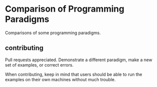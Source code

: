 # Comparison of Programming Paradigms
Comparisons of some programming paradigms.

## contributing
Pull requests appreciated. Demonstrate a different paradigm, make a new set of examples, or correct errors.

When contributing, keep in mind that users should be able to run the examples on their own machines without much trouble.